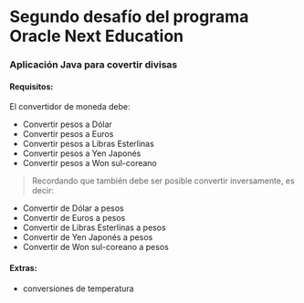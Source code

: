 # Segundo desafío del programa Oracle Next Education

### Aplicación Java para covertir divisas

#### Requisitos:

El convertidor de moneda debe:
- Convertir pesos a Dólar
- Convertir pesos a Euros
- Convertir pesos a Libras Esterlinas
- Convertir pesos a Yen Japonés
- Convertir pesos a Won sul-coreano
      
> Recordando que también debe ser posible convertir inversamente, es decir:

- Convertir de Dólar a pesos
- Convertir de Euros a pesos
- Convertir de Libras Esterlinas a pesos
- Convertir de Yen Japonés a pesos
- Convertir de Won sul-coreano a pesos


#### Extras:

- conversiones de temperatura
